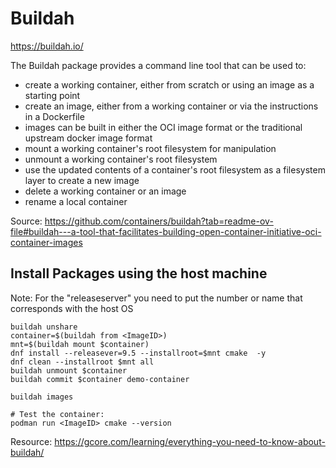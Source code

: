 # Buildah

https://buildah.io/

The Buildah package provides a command line tool that can be used to:

- create a working container, either from scratch or using an image as a starting point
- create an image, either from a working container or via the instructions in a Dockerfile
- images can be built in either the OCI image format or the traditional upstream docker image format
- mount a working container's root filesystem for manipulation
- unmount a working container's root filesystem
- use the updated contents of a container's root filesystem as a filesystem layer to create a new image
- delete a working container or an image
- rename a local container

Source: https://github.com/containers/buildah?tab=readme-ov-file#buildah---a-tool-that-facilitates-building-open-container-initiative-oci-container-images

## Install Packages using the host machine

Note: For the "releaseserver" you need to put the number or name that corresponds with the host OS
```
buildah unshare
container=$(buildah from <ImageID>)
mnt=$(buildah mount $container)
dnf install --releasever=9.5 --installroot=$mnt cmake  -y
dnf clean --installroot $mnt all
buildah unmount $container
buildah commit $container demo-container
 
buildah images

# Test the container:
podman run <ImageID> cmake --version
```

Resource: https://gcore.com/learning/everything-you-need-to-know-about-buildah/